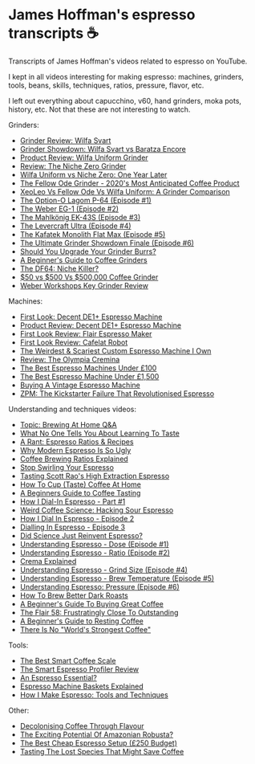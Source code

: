 # James Hoffman's espresso transcripts :coffee:

Transcripts of James Hoffman's videos related to espresso on YouTube.

I kept in all videos interesting for making espresso: machines, grinders, tools, beans, skills, techniques, ratios, pressure, flavor, etc.

I left out everything about capucchino, v60, hand grinders, moka pots, history, etc. Not that these are not interesting to watch.

Grinders:

- [Grinder Review: Wilfa Svart](./transcripts/aChUZZOp654.md)
- [Grinder Showdown: Wilfa Svart vs Baratza Encore](./transcripts/1gm6UfD9qSc.md)
- [Product Review: Wilfa Uniform Grinder](./transcripts/TvmYngoL8RQ.md)
- [Review: The Niche Zero Grinder](./transcripts/FzOY2tHyZ4w.md)
- [Wilfa Uniform vs Niche Zero: One Year Later](./transcripts/dQiLVamJRdk.md)
- [The Fellow Ode Grinder - 2020's Most Anticipated Coffee Product](./transcripts/QE4NT8MY-Zo.md)
- [XeoLeo Vs Fellow Ode Vs Wilfa Uniform: A Grinder Comparison](./transcripts/bVqGgvMnp4M.md)
- [The Option-O Lagom P-64 (Episode #1)](./transcripts/WeA-IqDEfMw.md)
- [The Weber EG-1 (Episode #2)](./transcripts/-3mB4MBITEI.md)
- [The Mahlkönig EK-43S (Episode #3)](./transcripts/ROBoq7kYuNE.md)
- [The Levercraft Ultra (Episode #4)](./transcripts/CbHkdAv0XWA.md)
- [The Kafatek Monolith Flat Max (Episode #5)](./transcripts/MHZdX7WtdWc.md)
- [The Ultimate Grinder Showdown Finale (Episode #6)](./transcripts/6LGeBcUZ9YA.md)
- [Should You Upgrade Your Grinder Burrs?](./transcripts/7QYlExoEpvA.md)
- [A Beginner's Guide to Coffee Grinders](./transcripts/bgjvLQu5NlE.md)
- [The DF64: Niche Killer?](./transcripts/53lTlpjM2sQ.md)
- [$50 vs $500 Vs $500,000 Coffee Grinder](./transcripts/WkYqHWThIpA.md)
- [Weber Workshops Key Grinder Review](./transcripts/bQ-ta6s931c.md)

Machines:

- [First Look: Decent DE1+ Espresso Machine](./transcripts/nUb5O7lQKbE.md)
- [Product Review: Decent DE1+ Espresso Machine](./transcripts/1poWV0OLSMA.md)
- [First Look Review: Flair Espresso Maker](./transcripts/kZV-tnx6BN8.md)
- [First Look Review: Cafelat Robot](./transcripts/11ZSXVZbQbA.md)
- [The Weirdest & Scariest Custom Espresso Machine I Own](./transcripts/v4QyfElo1fs.md)
- [Review: The Olympia Cremina](./transcripts/Vyhn49uXyHk.md)
- [The Best Espresso Machines Under £100](./transcripts/avM-XsaTBIc.md)
- [The Best Espresso Machine Under £1,500](./transcripts/e0kQ5WqjcU8.md)
- [Buying A Vintage Espresso Machine](./transcripts/6Kv1e00rCbc.md)
- [ZPM: The Kickstarter Failure That Revolutionised Espresso](./transcripts/GKA2COJRt6M.md)

Understanding and techniques videos:

- [Topic: Brewing At Home Q&A](./transcripts/yZkIoU4OO5A.md)
- [What No One Tells You About Learning To Taste](./transcripts/tU1y7hBSgiY.md)
- [A Rant: Espresso Ratios & Recipes](./transcripts/45Ja8pJU73s.md)
- [Why Modern Espresso Is So Ugly](./transcripts/nYFb43tEylk.md)
- [Coffee Brewing Ratios Explained](./transcripts/ipB6P1uzNYM.md)
- [Stop Swirling Your Espresso](./transcripts/iI09bbH22vQ.md)
- [Tasting Scott Rao's High Extraction Espresso](./transcripts/fEXLftYYV8o.md)
- [How To Cup (Taste) Coffee At Home](./transcripts/cSEgP4VNynQ.md)
- [A Beginners Guide to Coffee Tasting](./transcripts/kEZZCQTSSAg.md)
- [How I Dial-In Espresso - Part #1](./transcripts/lFwJF-_SUr0.md)
- [Weird Coffee Science: Hacking Sour Espresso](./transcripts/jtCbIbi2dHI.md)
- [How I Dial In Espresso - Episode 2](./transcripts/1eK0eidOA_U.md)
- [Dialling In Espresso - Episode 3](./transcripts/aQOKa61YBYc.md)
- [Did Science Just Reinvent Espresso?](./transcripts/BoYBLn9hRqs.md)
- [Understanding Espresso - Dose (Episode #1)](./transcripts/aTFsBqhpLes.md)
- [Understanding Espresso - Ratio (Episode #2)](./transcripts/F4wrUP4c5P4.md)
- [Crema Explained](./transcripts/j5rygXblZJU.md)
- [Understanding Espresso - Grind Size (Episode #4)](./transcripts/er2voEn8ZDU.md)
- [Understanding Espresso - Brew Temperature (Episode #5)](./transcripts/QAzE-_ocf1U.md)
- [Understanding Espresso: Pressure (Episode #6)](./transcripts/po3oGIicu-8.md)
- [How To Brew Better Dark Roasts](./transcripts/lrRdRxAqMHc.md)
- [A Beginner's Guide To Buying Great Coffee](./transcripts/O9YnLFrM7Fs.md)
- [The Flair 58: Frustratingly Close To Outstanding](./transcripts/3X84AYoNEQw.md)
- [A Beginner's Guide to Resting Coffee](./transcripts/_Py8JOi3REg.md)
- [There Is No "World's Strongest Coffee"](./transcripts/8jAMOAmYCJI.md)

Tools:

- [The Best Smart Coffee Scale](./transcripts/SIzFhnZ32Y0.md)
- [The Smart Espresso Profiler Review](./transcripts/ckBWoRHkUZ4.md)
- [An Espresso Essential?](./transcripts/D8zqp3CgcbA.md)
- [Espresso Machine Baskets Explained](./transcripts/3oFV88PzEFE.md)
- [How I Make Espresso: Tools and Techniques](./transcripts/xb3IxAr4RCo.md)

Other:

- [Decolonising Coffee Through Flavour](./transcripts/DLv2Fzhktb0.md)
- [The Exciting Potential Of Amazonian Robusta?](./transcripts/_qiwccma8Hs.md)
- [The Best Cheap Espresso Setup (£250 Budget)](./transcripts/y1LUkfpTtu0.md)
- [Tasting The Lost Species That Might Save Coffee](./transcripts/iGL7LtgC_0I.md)
